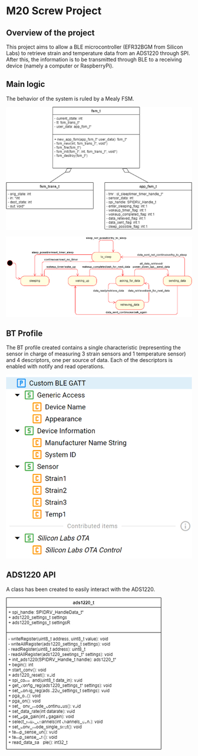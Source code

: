 # M20 Screw Project #

## Overview of the project ##

This project aims to allow a BLE microcontroller (EFR32BGM from Silicon Labs) to retrieve strain and temperature data from an ADS1220 through SPI. After this, the information is to be transmitted
through BLE to a receiving device (namely a computer or RaspberryPi).

## Main logic ##

The behavior of the system is ruled by a Mealy FSM.

![FSM Class UML](fsmClass.png)

![FSM diagram](fsm.png)

## BT Profile ##

The BT profile created contains a single characteristic (representing the sensor in charge of measuring 3 strain sensors and 1 temperature sensor) and 4 descriptors, one per 
source of data. Each of the descriptors is enabled with notify and read operations.

![BLE Profile](ble.png)

## ADS1220 API ##

A class has been created to easily interact with the ADS1220.

![ADS1220 Class UML](ads1220class.png)
